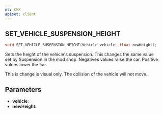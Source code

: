 ```yaml
---
ns: CFX
apiset: client
---
```

## SET_VEHICLE_SUSPENSION_HEIGHT

```c
void SET_VEHICLE_SUSPENSION_HEIGHT(Vehicle vehicle, float newHeight);
```

Sets the height of the vehicle's suspension.
This changes the same value set by Suspension in the mod shop.
Negatives values raise the car. Positive values lower the car.

This is change is visual only. The collision of the vehicle will not move.

## Parameters
* **vehicle**:
* **newHeight**:
